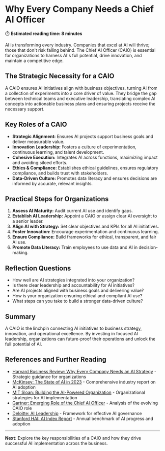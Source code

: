# Why Every Company Needs a Chief AI Officer

⏱️ **Estimated reading time: 8 minutes**

AI is transforming every industry. Companies that excel at AI will thrive; those that don't risk falling behind. The Chief AI Officer (CAIO) is essential for organizations to harness AI's full potential, drive innovation, and maintain a competitive edge.

## The Strategic Necessity for a CAIO
A CAIO ensures AI initiatives align with business objectives, turning AI from a collection of experiments into a core driver of value. They bridge the gap between technical teams and executive leadership, translating complex AI concepts into actionable business plans and ensuring projects receive the necessary support.

## Key Roles of a CAIO
- **Strategic Alignment:** Ensures AI projects support business goals and deliver measurable value.
- **Innovation Leadership:** Fosters a culture of experimentation, continuous learning, and talent development.
- **Cohesive Execution:** Integrates AI across functions, maximizing impact and avoiding siloed efforts.
- **Ethics & Compliance:** Establishes ethical guidelines, ensures regulatory compliance, and builds trust with stakeholders.
- **Data-Driven Culture:** Promotes data literacy and ensures decisions are informed by accurate, relevant insights.

## Practical Steps for Organizations
1. **Assess AI Maturity:** Audit current AI use and identify gaps.
2. **Establish AI Leadership:** Appoint a CAIO or assign clear AI oversight to a senior leader.
3. **Align AI with Strategy:** Set clear objectives and KPIs for all AI initiatives.
4. **Foster Innovation:** Encourage experimentation and continuous learning.
5. **Ensure Compliance:** Build frameworks for ethical, transparent, and fair AI use.
6. **Promote Data Literacy:** Train employees to use data and AI in decision-making.

## Reflection Questions
- How well are AI strategies integrated into your organization?
- Is there clear leadership and accountability for AI initiatives?
- Are AI projects aligned with business goals and delivering value?
- How is your organization ensuring ethical and compliant AI use?
- What steps can you take to build a stronger data-driven culture?

## Summary
A CAIO is the linchpin connecting AI initiatives to business strategy, innovation, and operational excellence. By investing in focused AI leadership, organizations can future-proof their operations and unlock the full potential of AI.

## References and Further Reading
- [Harvard Business Review: Why Every Company Needs an AI Strategy](https://hbr.org/2023/05/why-every-company-needs-an-ai-strategy) - Strategic guidance for organizations
- [McKinsey: The State of AI in 2023](https://www.mckinsey.com/capabilities/quantumblack/our-insights/the-state-of-ai-in-2023-generative-AIs-breakout-year) - Comprehensive industry report on AI adoption
- [MIT Sloan: Building the AI-Powered Organization](https://sloanreview.mit.edu/article/building-the-ai-powered-organization/) - Organizational strategies for AI implementation
- [Gartner: Emerging Role of the Chief AI Officer](https://www.gartner.com/en/documents/4144140) - Analysis of the evolving CAIO role
- [Deloitte: AI Leadership](https://www2.deloitte.com/us/en/insights/focus/tech-trends/2023/generative-ai-strategy.html) - Framework for effective AI governance
- [Stanford HAI: AI Index Report](https://aiindex.stanford.edu/report/) - Annual benchmark of AI progress and adoption

---
**Next:** Explore the key responsibilities of a CAIO and how they drive successful AI implementation across the business.